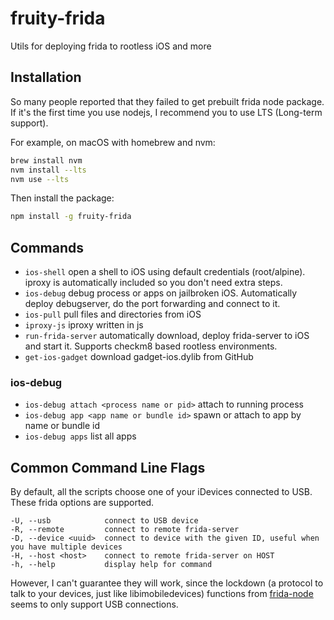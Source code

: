 # fruity-frida

Utils for deploying frida to rootless iOS and more

## Installation

So many people reported that they failed to get prebuilt frida node package. If it's the first time you use nodejs, I recommend you to use LTS (Long-term support).

For example, on macOS with homebrew and nvm:

```bash
brew install nvm
nvm install --lts
nvm use --lts
```

Then install the package:

```bash
npm install -g fruity-frida
```

## Commands

* `ios-shell` open a shell to iOS using default credentials (root/alpine). iproxy is automatically included so you don't need extra steps.
* `ios-debug` debug process or apps on jailbroken iOS. Automatically deploy debugserver, do the port forwarding and connect to it.
* `ios-pull` pull files and directories from iOS
* `iproxy-js` iproxy written in js
* `run-frida-server` automatically download, deploy frida-server to iOS and start it. Supports checkm8 based rootless environments.
* `get-ios-gadget` download gadget-ios.dylib from GitHub

### ios-debug

* `ios-debug attach <process name or pid>` attach to running process
* `ios-debug app <app name or bundle id>` spawn or attach to app by name or bundle id
* `ios-debug apps` list all apps

## Common Command Line Flags

By default, all the scripts choose one of your iDevices connected to USB. These frida options are supported.

```
-U, --usb            connect to USB device
-R, --remote         connect to remote frida-server
-D, --device <uuid>  connect to device with the given ID, useful when you have multiple devices
-H, --host <host>    connect to remote frida-server on HOST
-h, --help           display help for command
```

However, I can't guarantee they will work, since the lockdown (a protocol to talk to your devices, just like libimobiledevices)
functions from [frida-node](https://github.com/frida/frida-node) seems to only support USB connections.
